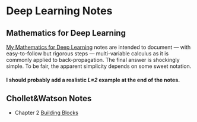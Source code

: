 # Deep Learning Notes

## Mathematics for Deep Learning

[My Mathematics for Deep Learning](./mma-notes/MathematicsForDeepLearning.nb.pdf) notes are intended to document &mdash; with easy-to-follow but rigorous steps &mdash; multi-variable calculus as it is commonly applied to back-propagation. The final answer is shockingly simple. To be fair, the apparent simplicity depends on some sweet notation.

#### I should probably add a realistic *L=2* example at the end of the notes.

## Chollet&amp;Watson Notes

* Chapter 2 [Building Blocks](./chollet-watson/cw_ch02-building_blocks.py)
